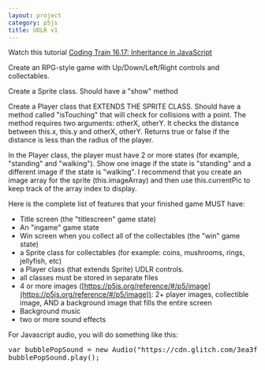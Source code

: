 ```yaml
---
layout: project
category: p5js
title: UDLR v1
---
```


Watch this tutorial [Coding Train 16.17: Inheritance in JavaScript](https://drive.google.com/file/d/1f31Hv4RS_QHj-aPZUUjJyY07w8wgRcUg/view?usp=sharing)

Create an RPG-style game with Up/Down/Left/Right controls and collectables.

Create a Sprite class. Should have a "show" method

Create a Player class that EXTENDS THE SPRITE CLASS. Should have a method called "isTouching" that will check for collisions with a point. The method requires two arguments: otherX, otherY. It checks the distance between this.x, this.y and otherX, otherY. Returns true or false if the distance is less than the radius of the player.

In the Player class, the player must have 2 or more states (for example, "standing" and "walking"). Show one image if the state is "standing" and a different image if the state is "walking". I recommend that you create an image array for the sprite (this.imageArray) and then use this.currentPic to keep track of the array index to display.

Here is the complete list of features that your finished game MUST have:
  - Title screen (the "titlescreen" game state)
  - An "ingame" game state
  - Win screen when you collect all of the collectables (the "win" game state)
  - a Sprite class for collectables (for example: coins, mushrooms, rings, jellyfish, etc)
  - a Player class (that extends Sprite) UDLR controls.
  - all classes must be stored in separate files
  - 4 or more images ([https://p5js.org/reference/#/p5/image](https://p5js.org/reference/#/p5/image)): 2+ player images, collectible image, AND a background image that fills the entire screen
  - Background music
  - two or more sound effects

 For Javascript audio, you will do something like this:
<pre>
var bubblePopSound = new Audio("https://cdn.glitch.com/3ea3f7b0-b76d-4d46-a07c-96d8a42fd4ea%2FMINE%20DIAMONDS%20%20miNECRAFT%20PARODY%20OF%20TAKE%20ON%20ME.mp3?1535764574813");
bubblePopSound.play();
</pre>
